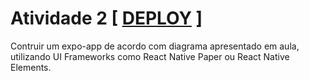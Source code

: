 # Atividade 2 [ [DEPLOY](https://expo.dev/@luizgnclvs/mobile-2?servviceType=classic&distribution=expo-go) ]

Contruir um expo-app de acordo com diagrama apresentado em aula, utilizando UI Frameworks como React Native Paper ou React Native Elements.
